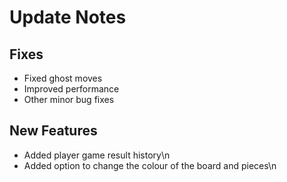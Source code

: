 # Update Notes

## Fixes
- Fixed ghost moves
- Improved performance
- Other minor bug fixes

## New Features
- Added player game result history\n
- Added option to change the colour of the board and pieces\n
